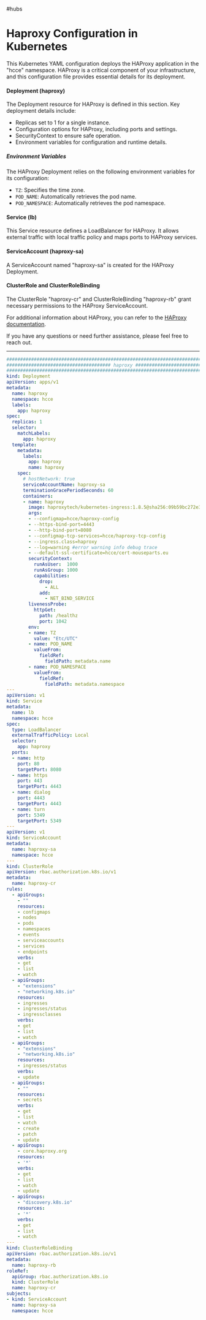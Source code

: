 #hubs
# **Haproxy Configuration in Kubernetes**

This Kubernetes YAML configuration deploys the HAProxy application in the "hcce" namespace. HAProxy is a critical component of your infrastructure, and this configuration file provides essential details for its deployment.

#### Deployment (haproxy)

The Deployment resource for HAProxy is defined in this section. Key deployment details include:

- Replicas set to 1 for a single instance.
- Configuration options for HAProxy, including ports and settings.
- SecurityContext to ensure safe operation.
- Environment variables for configuration and runtime details.

##### Environment Variables

The HAProxy Deployment relies on the following environment variables for its configuration:

- `TZ`: Specifies the time zone.
- `POD_NAME`: Automatically retrieves the pod name.
- `POD_NAMESPACE`: Automatically retrieves the pod namespace.

#### Service (lb)

This Service resource defines a LoadBalancer for HAProxy. It allows external traffic with local traffic policy and maps ports to HAProxy services.

#### ServiceAccount (haproxy-sa)

A ServiceAccount named "haproxy-sa" is created for the HAProxy Deployment.

#### ClusterRole and ClusterRoleBinding

The ClusterRole "haproxy-cr" and ClusterRoleBinding "haproxy-rb" grant necessary permissions to the HAProxy ServiceAccount.

For additional information about HAProxy, you can refer to the [HAProxy documentation](https://example.com/haproxy-docs).

If you have any questions or need further assistance, please feel free to reach out.

---
``` YAML
######################################################################################
###################################### haproxy #######################################
######################################################################################
kind: Deployment
apiVersion: apps/v1
metadata:
  name: haproxy
  namespace: hcce
  labels:
    app: haproxy
spec:
  replicas: 1
  selector:
    matchLabels:
      app: haproxy
  template:
    metadata:
      labels:
        app: haproxy
        name: haproxy
    spec:
      # hostNetwork: true
      serviceAccountName: haproxy-sa
      terminationGracePeriodSeconds: 60
      containers:
      - name: haproxy
        image: haproxytech/kubernetes-ingress:1.8.5@sha256:09b59bc272e3aec5ca5b706774ed788c4bb4f184bb1d7ab99660a2b7773b0668
        args:
        - --configmap=hcce/haproxy-config
        - --https-bind-port=4443
        - --http-bind-port=8080
        - --configmap-tcp-services=hcce/haproxy-tcp-config
        - --ingress.class=haproxy
        - --log=warning #error warning info debug trace
        - --default-ssl-certificate=hcce/cert-mouseparts.eu
        securityContext:
          runAsUser:  1000
          runAsGroup: 1000
          capabilities:
            drop:
              - ALL
            add:
              - NET_BIND_SERVICE
        livenessProbe:
          httpGet:
            path: /healthz
            port: 1042
        env:
        - name: TZ
          value: "Etc/UTC"
        - name: POD_NAME
          valueFrom:
            fieldRef:
              fieldPath: metadata.name
        - name: POD_NAMESPACE
          valueFrom:
            fieldRef:
              fieldPath: metadata.namespace
---
apiVersion: v1
kind: Service
metadata:
  name: lb
  namespace: hcce
spec:
  type: LoadBalancer
  externalTrafficPolicy: Local
  selector:
    app: haproxy
  ports:
  - name: http
    port: 80
    targetPort: 8080
  - name: https
    port: 443
    targetPort: 4443
  - name: dialog
    port: 4443
    targetPort: 4443
  - name: turn
    port: 5349
    targetPort: 5349
---
apiVersion: v1
kind: ServiceAccount
metadata:
  name: haproxy-sa
  namespace: hcce
---
kind: ClusterRole
apiVersion: rbac.authorization.k8s.io/v1
metadata:
  name: haproxy-cr
rules:
  - apiGroups:
    - ""
    resources:
    - configmaps
    - nodes
    - pods
    - namespaces
    - events
    - serviceaccounts
    - services
    - endpoints    
    verbs:
    - get
    - list
    - watch
  - apiGroups:
    - "extensions"
    - "networking.k8s.io"
    resources:
    - ingresses
    - ingresses/status
    - ingressclasses
    verbs:
    - get
    - list
    - watch
  - apiGroups:
    - "extensions"
    - "networking.k8s.io"
    resources:
    - ingresses/status
    verbs:
    - update
  - apiGroups:
    - ""
    resources:
    - secrets
    verbs:
    - get
    - list
    - watch
    - create
    - patch
    - update
  - apiGroups:
    - core.haproxy.org
    resources:
    - '*'
    verbs:
    - get
    - list
    - watch
    - update
  - apiGroups:
    - "discovery.k8s.io"
    resources:
    - '*'
    verbs:
    - get
    - list
    - watch      
---
kind: ClusterRoleBinding
apiVersion: rbac.authorization.k8s.io/v1
metadata:
  name: haproxy-rb
roleRef:
  apiGroup: rbac.authorization.k8s.io
  kind: ClusterRole
  name: haproxy-cr
subjects:
- kind: ServiceAccount
  name: haproxy-sa
  namespace: hcce 

```